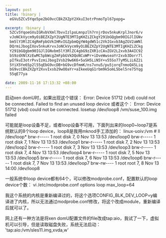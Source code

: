 ```yaml
--- 
layout: post
title: !binary |
  eGVu5ZCv5Yqo5pe2bG9vcCBkZXZpY2XkuI3otrPnmoTpl67popg=

excerpt: !binary |
  5ZCv5YqoeGVuIGRvbVXml7bvvIzlpoLmnpzlh7rnjrDov5nkuKrplJnor6/v
  vJoNCkVycm9yOiBEZXZpY2UgNTE3MTIgKHZiZCkgY291bGQgbm90IGJlIGNv
  bm5lY3RlZC4gRmFpbGVkIHRvIGZpbmQgYW4gdW51c2VkIGxvb3AgZGV2aWNl
  DQrmiJbogIXov5nkuKrvvJoNCkVycm9yOiBEZXZpY2UgNTE3MTIgKHZiZCkg
  Y291bGQgbm90IGJlIGNvbm5lY3RlZC4gbG9zZXR1cCAvZGV2L2xvb3A4IC92
  bS9zdXNlXzEwMC5pbWcgZmFpbGVkDQoNCuWPr+iDveWwseaYr2xvb3Dorr7l
  pIfkuI3otrPvvIzmiJbogIVsb29w6K6+5aSH5LiN5Y+v55So77yM5LiL6Z2i
  5YiX5Ye65p2l55qEbG9vcDB+bG9vcDfmmK/ns7vnu5/pu5jorqTnmoQ45Liq
  bG9vcCBkZXZpY2XvvIxsb29wOOaYr+aIkeeUqG1rbm9k5omL5bel5re75Yqg
  55qE77ya

date: 2009-11-16 17:13:32 +08:00
---
```

启动xen domU时，如果出现这个错误：
Error: Device 51712 (vbd) could not be connected. Failed to find an unused loop device
或者这个：
Error: Device 51712 (vbd) could not be connected. losetup /dev/loop8 /vm/suse_100.img failed

可能就是loop设备不足，或者loop设备不可用，下面列出来的loop0~loop7是系统默认的8个loop device，loop8是我用mknod手工添加的：
linux-uoiv:/vm # ll /dev/loop*
brw-r----- 1 root disk 7, 0 Nov 13 13:53 /dev/loop0
brw-r----- 1 root disk 7, 1 Nov 13 13:53 /dev/loop1
brw-r----- 1 root disk 7, 2 Nov 13 13:53 /dev/loop2
brw-r----- 1 root disk 7, 3 Nov 13 13:53 /dev/loop3
brw-r----- 1 root disk 7, 4 Nov 13 13:53 /dev/loop4
brw-r----- 1 root disk 7, 5 Nov 13 13:53 /dev/loop5
brw-r----- 1 root disk 7, 6 Nov 13 13:53 /dev/loop6
brw-r----- 1 root disk 7, 7 Nov 13 13:53 /dev/loop7
brw-rw---- 1 root root 7, 8 Nov 13 14:00 /dev/loop8

一般系统中loop device都有64个，可以修改modprobe.conf，配置默认的loop device个数：
vi /etc/modprobe.conf
options loop max_loop=64

我这个系统的内核是重新编译过的，将这个选项CONFIG_BLK_DEV_LOOP=y编译进了内核，所以无法通过modprobe.conf修改，将这个改成module，重新编译后就可以了。

网上还有一种方法是将xen domU配置文件的file改成tap:aio，我试了一下，虚拟机可以引导，但是读取磁盘失败，系统无法启动：
'tap:aio:/vm/sles11.img,xvda,w'

